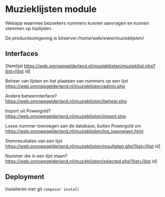 # Muzieklijsten module
Webapp waarmee bezoekers nummers kunnen aanvragen en kunnen stemmen op toplijsten.

De productieomgeving is bitserver:/home/web/www/muzieklijsten/

## Interfaces
Stemlijst
https://web.omroepgelderland.nl/muzieklijsten/muzieklijst.php?lijst=[lijst id]

Beheer van lijsten en het plaatsen van nummers op een lijst
https://web.omroepgelderland.nl/muzieklijsten/admin.php

Andere beheerinterface?
https://web.omroepgelderland.nl/muzieklijsten/beheer.php

Import uit Powergold?
https://web.omroepgelderland.nl/muzieklijsten/import.php

Losse nummer toevoegen aan de database, buiten Powergold om
https://web.omroepgelderland.nl/muzieklijsten/los_toevoegen.html

Stemresultaten van een lijst
https://web.omroepgelderland.nl/muzieklijsten/resultaten.php?lijst=[lijst id]

Nummer die in een lijst staan?
https://web.omroepgelderland.nl/muzieklijsten/selected.php?lijst=[lijst id]

## Deployment
Installeren met git
`composer install`
